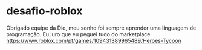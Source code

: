 # desafio-roblox
Obrigado equipe da Dio, meu sonho foi sempre aprender uma linguagem de programação.
Eu juro que eu peguei tudo do marketplace
https://www.roblox.com/pt/games/109431389965489/Heroes-Tycoon
